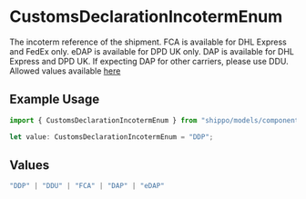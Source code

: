 # CustomsDeclarationIncotermEnum

The incoterm reference of the shipment. FCA is available for DHL Express and FedEx only. 
eDAP is available for DPD UK only. DAP is available for DHL Express and DPD UK.
If expecting DAP for other carriers, please use DDU.
Allowed values available <a href="#tag/Customs-Declaration-Incoterm">here</a>

## Example Usage

```typescript
import { CustomsDeclarationIncotermEnum } from "shippo/models/components";

let value: CustomsDeclarationIncotermEnum = "DDP";
```

## Values

```typescript
"DDP" | "DDU" | "FCA" | "DAP" | "eDAP"
```